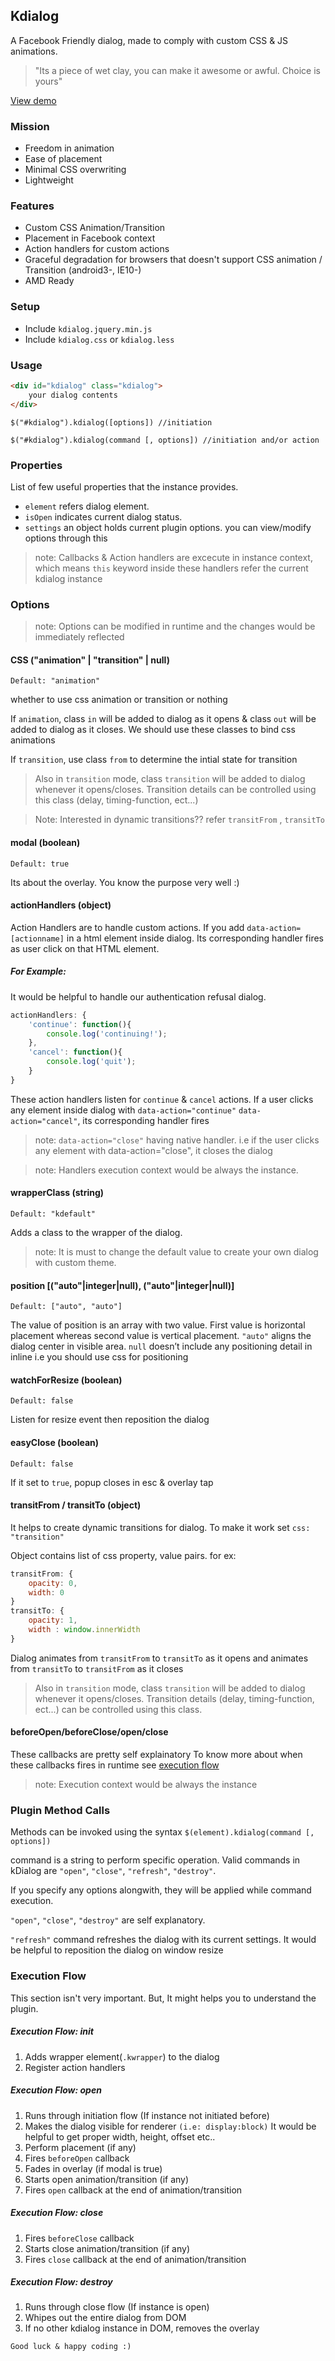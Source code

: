 ## Kdialog

A Facebook Friendly dialog, made to comply with custom CSS & JS animations. 
> "Its a piece of wet clay, you can make it awesome or awful. Choice is yours"

[View demo](http://moorthy-g.github.io/kdialog/)

### Mission
- Freedom in animation
- Ease of placement
- Minimal CSS overwriting
- Lightweight


### Features
- Custom CSS Animation/Transition
- Placement in Facebook context
- Action handlers for custom actions
- Graceful degradation for browsers that doesn't support CSS animation / Transition (android3-, IE10-)
- AMD Ready


### Setup
- Include `kdialog.jquery.min.js`
- Include `kdialog.css` or `kdialog.less`

### Usage

```html
<div id="kdialog" class="kdialog">
    your dialog contents
</div>
```

```
$("#kdialog").kdialog([options]) //initiation
```

```
$("#kdialog").kdialog(command [, options]) //initiation and/or action
```

### Properties

List of few useful properties that the instance provides.

- `element` refers dialog element.
- `isOpen` indicates current dialog status.
- `settings` an object holds current plugin options. you can view/modify options through this

> note: Callbacks & Action handlers are excecute in instance context, which means `this` keyword inside these handlers refer the current kdialog instance


### Options
> note: Options can be modified in runtime and the changes would be immediately reflected

#### CSS ("animation" | "transition" | null)
`Default: "animation"`

whether to use css animation or transition or nothing

If `animation`, class `in` will be added to dialog as it opens & class `out` will be added to dialog as it closes. We should use these classes to bind css animations

If `transition`, use class `from` to determine the intial state for transition

> Also in `transition` mode, class `transition` will be added to dialog whenever it opens/closes. 
> Transition details can be controlled using this class (delay, timing-function, ect...)

> Note: Interested in dynamic transitions?? refer `transitFrom` , `transitTo` 


#### modal (boolean)
`Default: true`

Its about the overlay. You know the purpose very well :)


#### actionHandlers (object)

Action Handlers are to handle custom actions.
If you add `data-action=[actionname]` in a html element inside dialog. Its corresponding handler fires as user click on that HTML element.


##### **For Example:**
It would be helpful to handle our authentication refusal dialog. 

```javascript
actionHandlers: {
    'continue': function(){
        console.log('continuing!');
    },
    'cancel': function(){
        console.log('quit');
    }
}
```
These action handlers listen for `continue` & `cancel` actions. If a user clicks any element inside dialog with `data-action="continue"` `data-action="cancel"`, its corresponding handler fires 

> note: `data-action="close"` having native handler. i.e if the user clicks any element with data-action="close", it closes the dialog

> note: Handlers execution context would be always the instance.


#### wrapperClass (string)
`Default: "kdefault"`

Adds a class to the wrapper of the dialog. 
> note: It is must to change the default value to create your own dialog with custom theme.


#### position [("auto"|integer|null), ("auto"|integer|null)]
`Default: ["auto", "auto"]`

The value of position is an array with two value. First value is horizontal placement whereas second value is vertical placement. `"auto"` aligns the dialog center in visible area. `null` doesn’t include any positioning detail in inline
i.e you should use css for positioning


#### watchForResize (boolean)
`Default: false`

Listen for resize event then reposition the dialog


#### easyClose (boolean)
`Default: false`

If it set to `true`, popup closes in esc & overlay tap


#### transitFrom / transitTo (object)
It helps to create dynamic transitions for dialog. To make it work set `css: "transition"`

Object contains list of css property, value pairs. for ex:

```javascript
transitFrom: {
    opacity: 0,
    width: 0
}
transitTo: {
    opacity: 1,
	width : window.innerWidth
}
```

Dialog animates from `transitFrom` to `transitTo` as it opens
and animates from `transitTo` to `transitFrom` as it closes

> Also in `transition` mode, class `transition` will be added to dialog whenever it opens/closes. 
> Transition details (delay, timing-function, ect...) can be controlled using this class.


#### beforeOpen/beforeClose/open/close

These callbacks are pretty self explainatory
To know more about when these callbacks fires in runtime see [execution flow](#execution-flow)

> note: Execution context would be always the instance


### Plugin Method Calls

Methods can be invoked using the syntax `$(element).kdialog(command [, options])`

command is a string to perform specific operation. 
Valid commands in kDialog are `"open"`, `"close"`, `"refresh"`, `"destroy"`.

If you specify any options alongwith, they will be applied while command execution.

`"open"`, `"close"`, `"destroy"` are self explanatory.

`"refresh"` command refreshes the dialog with its current settings. 
It would be helpful to reposition the dialog on window resize


### Execution Flow
This section isn't very important. But, It might helps you to understand the plugin.


##### **Execution Flow: init**
1. Adds wrapper element(`.kwrapper`) to the dialog
2. Register action handlers


##### **Execution Flow: open**
1. Runs through initiation flow (If instance not initiated before)
2. Makes the dialog visible for renderer `(i.e: display:block)`
   It would be helpful to get proper width, height, offset etc..
3. Perform placement (if any)
4. Fires `beforeOpen` callback
5. Fades in overlay (if modal is true)
6. Starts open animation/transition (if any)
7. Fires `open` callback at the end of animation/transition


##### **Execution Flow: close**
1. Fires `beforeClose` callback
2. Starts close animation/transition (if any)
3. Fires `close` callback at the end of animation/transition


##### **Execution Flow: destroy**
1. Runs through close flow (If instance is open)
2. Whipes out the entire dialog from DOM
3. If no other kdialog instance in DOM, removes the overlay

```
Good luck & happy coding :)
```